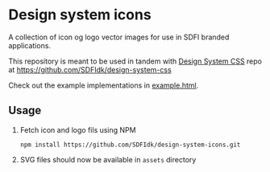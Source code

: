 # Design system icons

A collection of icon og logo vector images for use in SDFI branded applications.

This repository is meant to be used in tandem with [Design System CSS](https://github.com/SDFIdk/design-system-css) repo at https://github.com/SDFIdk/design-system-css

Check out the example implementations in [example.html](example.html). 

## Usage

1. Fetch icon and logo fils using NPM
   ```
   npm install https://github.com/SDFIdk/design-system-icons.git
   ```
2. SVG files should now be available in `assets` directory
